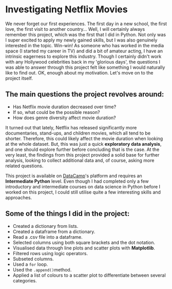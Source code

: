 # Investigating Netflix Movies

We never forget our first experiences. The first day in a new school, the first love, the first visit to another country... Well, I will certainly always remember this project, which was the first that I did in Python. Not only was I super excited to apply my newly gained skills, but I was also genuinely interested in the topic. Win-win! As someone who has worked in the media space (I started my career in TV) and did a bit of amateur acting, I have an intrinsic eagerness to explore this industry. Though I certainly didn't work with any Hollywood celebrities back in my 'glorious days', the questions I was able to answer through this project felt like something I would naturally like to find out. OK, enough about my motivation. Let's move on to the project itself.

## The main questions the project revolves around:

-   Has Netflix movie duration decreased over time?
-   If so, what could be the possible reason?
-   How does genre diversity affect movie duration?

It turned out that lately, Netflix has released significantly more documentaries, stand-ups, and children movies, which all tend to be shorter. Therefore, this could likely affect the movie duration when looking at the whole dataset. But, this was just a quick **exploratory data analysis**, and one should explore further before concluding that is the case. At the very least, the findings from this project provided a solid base for further analysis, looking to collect additional data and, of course, asking more related questions.

This project is available on [DataCamp](https://www.datacamp.com/)'s platform and requires an **Intermediate Python** level. Even though I had completed only a few introductory and intermediate courses on data science in Python before I worked on this project, I could still utilise quite a few interesting skills and approaches. 

## Some of the things I did in the project:

-   Created a dictionary from lists.
-   Created a dataframe from a dictionary.
-   Read a .csv file into a dataframe.
-   Selected columns using both square brackets and the dot notation.
-   Visualised data through line plots and scatter plots with **Matplotlib**.
-   Filtered rows using logic operators.
-   Subseted columns.
-   Used a <code>for</code> loop.
-   Used the <code>.append()</code>method.
-   Applied a list of colours to a scatter plot to differentiate between several categories.